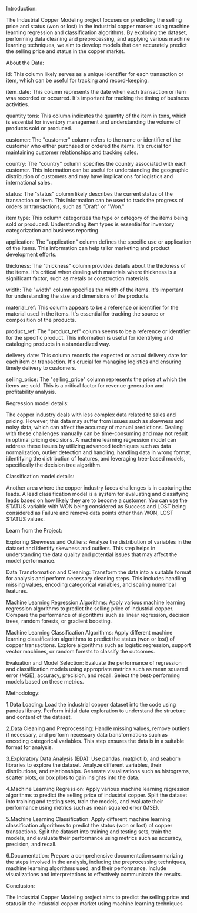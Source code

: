 Introduction:

The Industrial Copper Modeling project focuses on predicting the selling price and status (won or lost) in the industrial copper market using machine learning regression and classification algorithms. By exploring the dataset, performing data cleaning and preprocessing, and applying various machine learning techniques, we aim to develop models that can accurately predict the selling price and status in the copper market.

About the Data:

id: This column likely serves as a unique identifier for each transaction or item, which can be useful for tracking and record-keeping.

item_date: This column represents the date when each transaction or item was recorded or occurred. It's important for tracking the timing of business activities.

quantity tons: This column indicates the quantity of the item in tons, which is essential for inventory management and understanding the volume of products sold or produced.

customer: The "customer" column refers to the name or identifier of the customer who either purchased or ordered the items. It's crucial for maintaining customer relationships and tracking sales.

country: The "country" column specifies the country associated with each customer. This information can be useful for understanding the geographic distribution of customers and may have implications for logistics and international sales.

status: The "status" column likely describes the current status of the transaction or item. This information can be used to track the progress of orders or transactions, such as "Draft" or "Won."

item type: This column categorizes the type or category of the items being sold or produced. Understanding item types is essential for inventory categorization and business reporting.

application: The "application" column defines the specific use or application of the items. This information can help tailor marketing and product development efforts.

thickness: The "thickness" column provides details about the thickness of the items. It's critical when dealing with materials where thickness is a significant factor, such as metals or construction materials.

width: The "width" column specifies the width of the items. It's important for understanding the size and dimensions of the products.

material_ref: This column appears to be a reference or identifier for the material used in the items. It's essential for tracking the source or composition of the products.

product_ref: The "product_ref" column seems to be a reference or identifier for the specific product. This information is useful for identifying and cataloging products in a standardized way.

delivery date: This column records the expected or actual delivery date for each item or transaction. It's crucial for managing logistics and ensuring timely delivery to customers.

selling_price: The "selling_price" column represents the price at which the items are sold. This is a critical factor for revenue generation and profitability analysis.

Regression model details:

The copper industry deals with less complex data related to sales and pricing. However, this data may suffer from issues such as skewness and noisy data, which can affect the accuracy of manual predictions. Dealing with these challenges manually can be time-consuming and may not result in optimal pricing decisions. A machine learning regression model can address these issues by utilizing advanced techniques such as data normalization, outlier detection and handling, handling data in wrong format, identifying the distribution of features, and leveraging tree-based models, specifically the decision tree algorithm.

Classification model details:

Another area where the copper industry faces challenges is in capturing the leads. A lead classification model is a system for evaluating and classifying leads based on how likely they are to become a customer. You can use the STATUS variable with WON being considered as Success and LOST being considered as Failure and remove data points other than WON, LOST STATUS values.

Learn from the Project:

Exploring Skewness and Outliers: Analyze the distribution of variables in the dataset and identify skewness and outliers. This step helps in understanding the data quality and potential issues that may affect the model performance.

Data Transformation and Cleaning: Transform the data into a suitable format for analysis and perform necessary cleaning steps. This includes handling missing values, encoding categorical variables, and scaling numerical features.

Machine Learning Regression Algorithms: Apply various machine learning regression algorithms to predict the selling price of industrial copper. Compare the performance of algorithms such as linear regression, decision trees, random forests, or gradient boosting.

Machine Learning Classification Algorithms: Apply different machine learning classification algorithms to predict the status (won or lost) of copper transactions. Explore algorithms such as logistic regression, support vector machines, or random forests to classify the outcomes.

Evaluation and Model Selection: Evaluate the performance of regression and classification models using appropriate metrics such as mean squared error (MSE), accuracy, precision, and recall. Select the best-performing models based on these metrics.

Methodology:

1.Data Loading:
Load the industrial copper dataset into the code using pandas library. Perform initial data exploration to understand the structure and content of the dataset.

2.Data Cleaning and Preprocessing:
Handle missing values, remove outliers if necessary, and perform necessary data transformations such as encoding categorical variables. This step ensures the data is in a suitable format for analysis.

3.Exploratory Data Analysis (EDA):
Use pandas, matplotlib, and seaborn libraries to explore the dataset. Analyze different variables, their distributions, and relationships. Generate visualizations such as histograms, scatter plots, or box plots to gain insights into the data.

4.Machine Learning Regression:
Apply various machine learning regression algorithms to predict the selling price of industrial copper. Split the dataset into training and testing sets, train the models, and evaluate their performance using metrics such as mean squared error (MSE).

5.Machine Learning Classification:
Apply different machine learning classification algorithms to predict the status (won or lost) of copper transactions. Split the dataset into training and testing sets, train the models, and evaluate their performance using metrics such as accuracy, precision, and recall.

6.Documentation:
Prepare a comprehensive documentation summarizing the steps involved in the analysis, including the preprocessing techniques, machine learning algorithms used, and their performance. Include visualizations and interpretations to effectively communicate the results.

Conclusion:

The Industrial Copper Modeling project aims to predict the selling price and status in the industrial copper market using machine learning techniques
